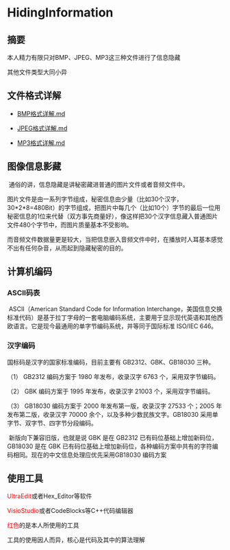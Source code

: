 # HidingInformation

## 摘要

本人精力有限只对BMP、JPEG、MP3这三种文件进行了信息隐藏

其他文件类型大同小异

## 文件格式详解

* [BMP格式详解.md](/BMP/BMP格式详解.md)

* [JPEG格式详解.md](/JPEG/JPEG格式详解.md)

* [MP3格式详解.md](/MP3/MP3格式详解.md)

## 图像信息影藏

​	通俗的讲，信息隐藏是讲秘密藏进普通的图片文件或者音频文件中。

​	图片文件是由一系列字节组成，秘密信息由少量（比如30个汉字，30\*2\*8=480Bit）的字节组成，把图片中每几个（比如10个）字节的最后一位用秘密信息的1位来代替（双方事先商量好），像这样把30个汉字信息藏入普通图片文件480个字节中，而图片质量基本不受影响。

​	而音频文件数据量更是较大，当把信息嵌入音频文件中时，在播放时人耳基本感觉不出有任何杂音，从而起到隐藏秘密的目的。

## 计算机编码

### ASCII码表

​	ASCII（American Standard Code for Information Interchange，美国信息交换标准代码）是基于拉丁字母的一套电脑编码系统，主要用于显示现代英语和其他西欧语言。它是现今最通用的单字节编码系统，并等同于国际标准 ISO/IEC 646。

### 汉字编码

国标码是汉字的国家标准编码，目前主要有 GB2312、GBK、GB18030 三种。

（1） GB2312 编码方案于 1980 年发布，收录汉字 6763 个，采用双字节编码。

（2） GBK 编码方案于 1995 年发布，收录汉字 21003 个，采用双字节编码。

（3） GB18030 编码方案于 2000 年发布第一版，收录汉字 27533 个；2005 年发布第二版，收录汉字 70000 余个，以及多种少数民族文字。GB18030 采用单字节、双字节、四字节分段编码。

​	新版向下兼容旧版，也就是说 GBK 是在 GB2312 已有码位基础上增加新码位，GB18030 是在 GBK 已有码位基础上增加新码位，各种编码方案中共有的字符编码相同。现在的中文信息处理应优先采用GB18030 编码方案

## 使用工具

<font color='#FF0000'>UltraEdit</font>或者Hex_Editor等软件

<font color='#FF0000'>VisioStudio</font>或者CodeBlocks等C++代码编辑器

<font color='#FF0000'>红色</font>的是本人所使用的工具

工具的使用因人而异，核心是代码及其中的算法理解